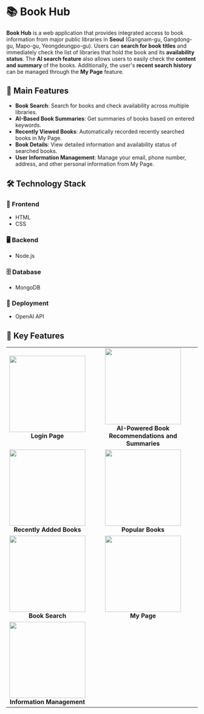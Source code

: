 # 📚 Book Hub

**Book Hub** is a web application that provides integrated access to book information from major public libraries in **Seoul** (Gangnam-gu, Gangdong-gu, Mapo-gu, Yeongdeungpo-gu). Users can **search for book titles** and immediately check the list of libraries that hold the book and its **availability status**. The **AI search feature** also allows users to easily check the **content and summary** of the books. Additionally, the user's **recent search history** can be managed through the **My Page** feature.

## 🌟 Main Features
- **Book Search**: Search for books and check availability across multiple libraries.
- **AI-Based Book Summaries**: Get summaries of books based on entered keywords.
- **Recently Viewed Books**: Automatically recorded recently searched books in My Page.
- **Book Details**: View detailed information and availability status of searched books.
- **User Information Management**: Manage your email, phone number, address, and other personal information from My Page.

  
## 🛠️ Technology Stack

### 🎨 Frontend
- HTML
- CSS

### 🖥️ Backend
- Node.js

### 🗄️ Database
- MongoDB

### 🚀 Deployment
- OpenAI API


## 🌟 Key Features

<table>
  <tr>
    <td align="center"><img src="https://github.com/user-attachments/assets/db85f418-33fb-4d96-bba4-c00757cfa3c6" width="200" /><br><b>Login Page</b></td>
    <td align="center"><img src="https://github.com/user-attachments/assets/a170594d-d5fd-4833-bcb6-a1703d5580c1" width="200" /><br><b>AI-Powered Book Recommendations and Summaries</b></td>
  </tr>
  <tr>
    <td align="center"><img src="https://github.com/user-attachments/assets/ef6fd492-67bd-4007-8f17-c958bfbd6808" width="200" /><br><b>Recently Added Books</b></td>
    <td align="center"><img src="https://github.com/user-attachments/assets/5d737005-708d-46db-b56e-b8c4d93b68d8" width="200" /><br><b>Popular Books</b></td>
  </tr>
  <tr>
    <td align="center"><img src="https://github.com/user-attachments/assets/48e91a27-9983-42e8-9bed-46c7bef83c6b" width="200" /><br><b>Book Search</b></td>
    <td align="center"><img src="https://github.com/user-attachments/assets/e9ed9da9-5317-4ebf-87db-d17c084d2545" width="200" /><br><b>My Page</b></td>
  </tr>
  <tr>
    <td align="center"><img src="https://github.com/user-attachments/assets/ff5ef701-7c57-488e-b346-806dcba3bb05" width="200" /><br><b>Information Management</b></td>
    <td></td>
  </tr>
</table>


</details>





